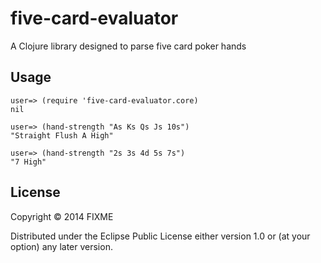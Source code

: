 # five-card-evaluator

A Clojure library designed to parse five card poker hands

## Usage

```
user=> (require 'five-card-evaluator.core)
nil

user=> (hand-strength "As Ks Qs Js 10s")
"Straight Flush A High"

user=> (hand-strength "2s 3s 4d 5s 7s")
"7 High"

```

## License

Copyright © 2014 FIXME

Distributed under the Eclipse Public License either version 1.0 or (at
your option) any later version.
